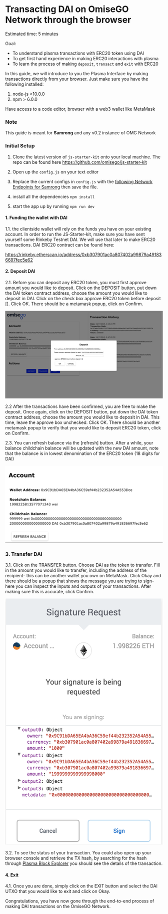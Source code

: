 # Transacting DAI on OmiseGO Network through the browser

Estimated time: 5 minutes

Goal:

- To understand plasma transactions with ERC20 token using DAI
- To get first hand experience in making ERC20 interactions with plasma
- To learn the process of making `deposit`, `transact` and `exit` with ERC20

In this guide, we will introduce to you the Plasma Interface by making transactions directly from your browser. Just make sure you have the following installed:
1. node-js >10.0.0
2. npm > 6.0.0

Have access to a code editor, browser with a web3 wallet like MetaMask

### Note

This guide is meant for **Samrong** and any v0.2 instance of OMG Network

### Initial Setup
1. Clone the latest version of `js-starter-kit` onto your local machine. The repo can be found here https://github.com/omisego/js-starter-kit

2. Open up the `config.js` on your text editor

3. Replace the current configs in `config.js` with the  [following Network Endpoints for Samrong](https://github.com/omisego/dev-portal/blob/master/guides/network_endpoints.md) then save the file.

4. install all the dependencies `npm install`

5. start the app up by running `npm run dev`

#### 1. Funding the wallet with DAI

1.1. the clientside wallet will rely on the funds you have on your existing account. In order to run the JS-Starter-kit, make sure you have sent yourself some Rinkeby Testnet DAI. We will use that later to make ERC20 transactions. DAI ERC20 contract can be found here: 

https://rinkeby.etherscan.io/address/0xb307901ac0a807402a99879a491836697fec5e62

#### 2. Deposit DAI

2.1. Before you can deposit any ERC20 token, you must first approve amount you would like to deposit. Click on the DEPOSIT button, put down the DAI token contract address, choose the amount you would like to deposit in DAI. Click on the check box approve ERC20 token before deposit []. Click OK. There should be a metamask popup, click on Confirm.

![deposit_approval](./assets/deposit-approval.png)  

2.2 After the transactions have been confirmed, you are free to make the deposit. Once again, click on the DEPOSIT button, put down the DAI token contract address, choose the amount you would like to deposit in DAI. This time, leave the approve box unchecked. Click OK. There should be another metamask popup to verify that you would like to deposit ERC20 token, click on Confirm.

2.3. You can refresh balance via the [refresh] button. After a while, your balance childchain balance will be updated with the new DAI amount, note that the balance is in lowest denomination of the ERC20 token (18 digits for DAI)

![dai-balance](./assets/dai_balance.png)

### 3. Transfer DAI

3.1. Click on the TRANSFER button. Choose DAI as the token to transfer. Fill in the amount you would like to transfer, including the address of the recipient- this can be another wallet you own on MetaMask. Click Okay and there should be a popup that shows the message you are trying to sign- here you can inspect the inputs and outputs of your transactions. After making sure this is accurate, click Confirm.

![metamask transfer popup](./assets/metamask-transfer.png)

3.2. To see the status of your transaction. You could also open up your browser console and retrieve the TX hash, by searching for the hash through [Plasma Block Explorer](http://quest.samrong.omg.network) you should see the details of the transaction.

#### 4. Exit

4.1. Once you are done, simply click on the EXIT button and select the DAI UTXO that you would like to exit and click on Okay.

Congratulations, you have now gone through the end-to-end process of making DAI transactions on the OmiseGO Network.



